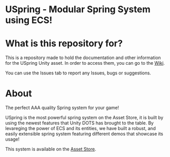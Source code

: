# USpring - Modular Spring System using ECS!

# What is this repository for?

This is a repository made to hold the documentation and other information for the USpring Unity asset. In order to access them, you can go to the [Wiki](https://github.com/anueves1/USpringDocs/wiki).

You can use the Issues tab to report any Issues, bugs or suggestions.

# About

The perfect AAA quality Spring system for your game!

USpring is the most powerful spring system on the Asset Store, it is built by using the newest features that Unity DOTS has brought to the table. By levareging the power of ECS and its entities, we have built a robust, and easily extensible spring system featuring different demos that showcase its usage!

This system is available on the [Asset Store]().
